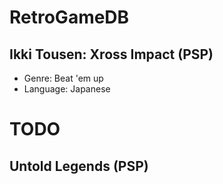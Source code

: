# RetroGameDB
## Ikki Tousen: Xross Impact (PSP)
- Genre: Beat 'em up
- Language: Japanese

# TODO
## Untold Legends (PSP)
